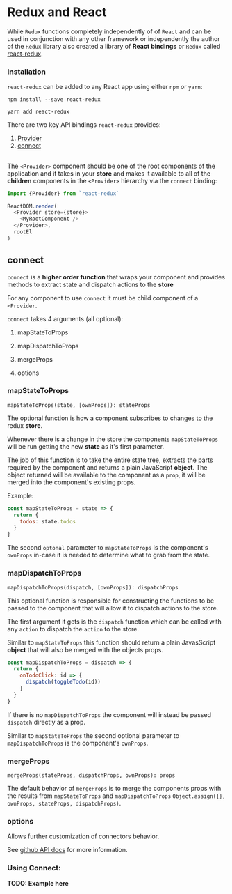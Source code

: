 # Redux and React

While `Redux` functions completely independently of of `React` and can be used in conjunction with any other framework or
independently the author of the `Redux` library also created a library of **React bindings** or `Redux` called
 [react-redux](https://github.com/reactjs/react-redux).
 
### Installation
 
`react-redux` can be added to any React app using either `npm` or `yarn`:
 
 `npm install --save react-redux`
 
 `yarn add react-redux`
 
 
There are two key API bindings `react-redux` provides:
1. [Provider](#provider)
2. [connect](#connect)

## <Provider store>

The `<Provider>` component should be one of the root components of the application and it takes in your **store** and makes
it available to all of the **children** components in the `<Provider>` hierarchy via the `connect` binding:

```javascript 1.8
import {Provider} from `react-redux`

ReactDOM.render(
  <Provider store={store}>
    <MyRootComponent />
  </Provider>,
  rootEl
)
```

## connect

`connect` is a **higher order function** that wraps your component and provides methods to extract state and dispatch
actions to the **store**

For any component to use `connect` it must be child component of a `<Provider`.

`connect` takes 4 arguments (all optional):

1. mapStateToProps

2. mapDispatchToProps

3. mergeProps

4. options


### mapStateToProps

`mapStateToProps(state, [ownProps]): stateProps`

The optional function is how a component subscribes to changes to the redux **store**.

Whenever there is a change in the store the components `mapStateToProps` will be run getting the new
**state** as it's first parameter.

The job of this function is to take the entire state tree, extracts the parts required by the component and returns
a plain JavaScript **object**. The object returned will be available to the component as a `prop`, it will be merged into
the component's existing props.

Example:
```javascript 1.8
const mapStateToProps = state => {
  return {
    todos: state.todos
  }
}
```

The second `optonal` parameter to `mapStateToProps` is the component's `ownProps` in-case it is needed to determine
what to grab from the state.




### mapDispatchToProps
`mapDispatchToProps(dispatch, [ownProps]): dispatchProps`

This optional function is responsible for constructing the functions to be passed to the component that will allow it
to dispatch actions to the store.

The first argument it gets is the `dispatch` function which can be called with any `action` to dispatch the `action` to
the store.

Similar to `mapStateToProps` this function should return a plain JavasScript **object** that will also be merged with the
objects props.


```javascript 1.8
const mapDispatchToProps = dispatch => {
  return {
    onTodoClick: id => {
      dispatch(toggleTodo(id))
    }
  }
}
```

If there is no `mapDispatchToProps` the component will instead be passed `dispatch` directly as a prop.

Similar to `mapStateToProps` the second optional parameter to `mapDispatchToProps` is the component's `ownProps`.


### mergeProps
`mergeProps(stateProps, dispatchProps, ownProps): props`

The default behavior of `mergeProps` is to merge the components props with the results from `mapStateToProps` and `mapDispatchToProps`
`Object.assign({}, ownProps, stateProps, dispatchProps)`.


### options

Allows further customization of connectors behavior.

See [github API docs](https://github.com/reactjs/react-redux/blob/master/docs/api.md#connectmapstatetoprops-mapdispatchtoprops-mergeprops-options)
for more information.

### Using Connect:

**TODO: Example here**